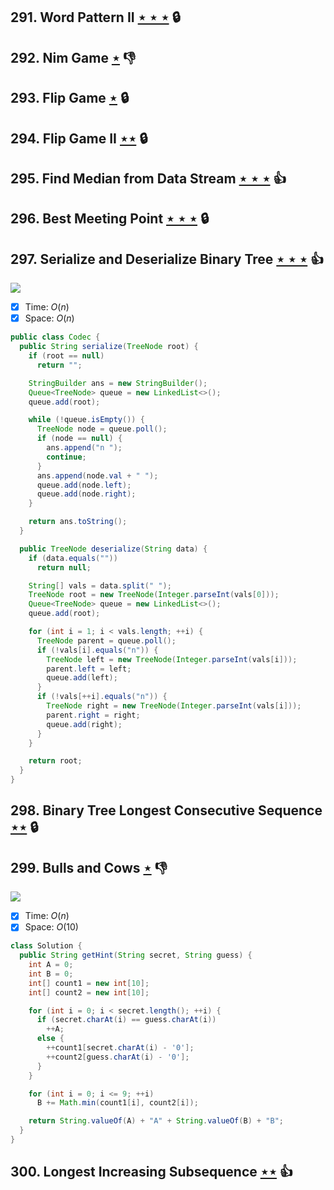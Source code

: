## 291. Word Pattern II [$\star\star\star$](https://leetcode.com/problems/word-pattern-ii) 🔒

## 292. Nim Game [$\star$](https://leetcode.com/problems/nim-game) :thumbsdown:

## 293. Flip Game [$\star$](https://leetcode.com/problems/flip-game) 🔒

## 294. Flip Game II [$\star\star$](https://leetcode.com/problems/flip-game-ii) 🔒

## 295. Find Median from Data Stream [$\star\star\star$](https://leetcode.com/problems/find-median-from-data-stream) :thumbsup:

## 296. Best Meeting Point [$\star\star\star$](https://leetcode.com/problems/best-meeting-point) 🔒

## 297. Serialize and Deserialize Binary Tree [$\star\star\star$](https://leetcode.com/problems/serialize-and-deserialize-binary-tree) :thumbsup:

![](https://img.shields.io/badge/-Tree-227D51.svg?style=flat-square)

- [x] Time: $O(n)$
- [x] Space: $O(n)$

```java
public class Codec {
  public String serialize(TreeNode root) {
    if (root == null)
      return "";

    StringBuilder ans = new StringBuilder();
    Queue<TreeNode> queue = new LinkedList<>();
    queue.add(root);

    while (!queue.isEmpty()) {
      TreeNode node = queue.poll();
      if (node == null) {
        ans.append("n ");
        continue;
      }
      ans.append(node.val + " ");
      queue.add(node.left);
      queue.add(node.right);
    }

    return ans.toString();
  }

  public TreeNode deserialize(String data) {
    if (data.equals(""))
      return null;

    String[] vals = data.split(" ");
    TreeNode root = new TreeNode(Integer.parseInt(vals[0]));
    Queue<TreeNode> queue = new LinkedList<>();
    queue.add(root);

    for (int i = 1; i < vals.length; ++i) {
      TreeNode parent = queue.poll();
      if (!vals[i].equals("n")) {
        TreeNode left = new TreeNode(Integer.parseInt(vals[i]));
        parent.left = left;
        queue.add(left);
      }
      if (!vals[++i].equals("n")) {
        TreeNode right = new TreeNode(Integer.parseInt(vals[i]));
        parent.right = right;
        queue.add(right);
      }
    }

    return root;
  }
}
```

## 298. Binary Tree Longest Consecutive Sequence [$\star\star$](https://leetcode.com/problems/binary-tree-longest-consecutive-sequence) 🔒

## 299. Bulls and Cows [$\star$](https://leetcode.com/problems/bulls-and-cows) :thumbsdown:

![](https://img.shields.io/badge/-Hash%20Table-7BA23F.svg?style=flat-square)

- [x] Time: $O(n)$
- [x] Space: $O(10)$

```java
class Solution {
  public String getHint(String secret, String guess) {
    int A = 0;
    int B = 0;
    int[] count1 = new int[10];
    int[] count2 = new int[10];

    for (int i = 0; i < secret.length(); ++i) {
      if (secret.charAt(i) == guess.charAt(i))
        ++A;
      else {
        ++count1[secret.charAt(i) - '0'];
        ++count2[guess.charAt(i) - '0'];
      }
    }

    for (int i = 0; i <= 9; ++i)
      B += Math.min(count1[i], count2[i]);

    return String.valueOf(A) + "A" + String.valueOf(B) + "B";
  }
}
```

## 300. Longest Increasing Subsequence [$\star\star$](https://leetcode.com/problems/longest-increasing-subsequence) :thumbsup:
